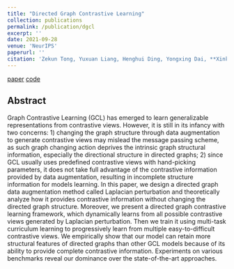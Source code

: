 ```yaml
---
title: "Directed Graph Contrastive Learning"
collection: publications
permalink: /publication/dgcl
excerpt: ''
date: 2021-09-28
venue: 'NeurIPS'
paperurl: ''
citation: 'Zekun Tong, Yuxuan Liang, Henghui Ding, Yongxing Dai, **Xinke Li**, Changhu Wang. (2021). &quot;Directed Graph Contrastive Learning.&quot; <i>Advances in Neural Information Processing Systems,</i>. 34.'
---
```

[paper](https://proceedings.neurips.cc/paper/2021/file/a3048e47310d6efaa4b1eaf55227bc92-Paper.pdf) [code](https://github.com/flyingtango/DiGCL)
## Abstract
Graph Contrastive Learning (GCL) has emerged to learn generalizable representations from contrastive views. However, it is still in its infancy with two concerns: 1) changing the graph structure through data augmentation to generate contrastive views may mislead the message passing scheme, as such graph changing action deprives the intrinsic graph structural information, especially the directional structure in directed graphs; 2) since GCL usually uses predefined contrastive views with hand-picking parameters, it does not take full advantage of the contrastive information provided by data augmentation, resulting in incomplete structure information for models learning. In this paper, we design a directed graph data augmentation method called Laplacian perturbation and theoretically analyze how it provides contrastive information without changing the directed graph structure. Moreover, we present a directed graph contrastive learning framework, which dynamically learns from all possible contrastive views generated by Laplacian perturbation. Then we train it using multi-task curriculum learning to progressively learn from multiple easy-to-difficult contrastive views. We empirically show that our model can retain more structural features of directed graphs than other GCL models because of its ability to provide complete contrastive information. Experiments on various benchmarks reveal our dominance over the state-of-the-art approaches.



